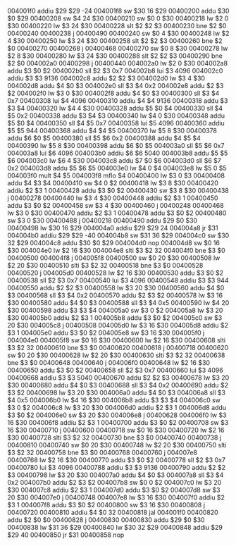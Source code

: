 004001f0 addiu $29 $29 -24
004001f8 sw $30 16 $29 
00400200 addu $30 $0 $29
00400208 sw $4 24 $30 
00400210 sw $0 0 $30 
00400218 lw $2 0 $30 
00400220 lw $3 24 $30 
00400228 slt $2 $2 $3
00400230 bne $2 $0 00400240
00400238 j 00400490
00400240 sw $0 4 $30 
00400248 lw $2 4 $30 
00400250 lw $3 24 $30 
00400258 slt $2 $2 $3
00400260 bne $2 $0 00400270
00400268 j 00400468
00400270 sw $0 8 $30 
00400278 lw $2 8 $30 
00400280 lw $3 24 $30 
00400288 slt $2 $2 $3
00400290 bne $2 $0 004002a0
00400298 j 00400440
004002a0 lw $2 0 $30 
004002a8 addu $3 $0 $2
004002b0 sll $2 $3 0x7
004002b8 lui $3 4096
004002c0 addiu $3 $3 9136
004002c8 addu $2 $2 $3
004002d0 lw $3 4 $30 
004002d8 addu $4 $0 $3
004002e0 sll $3 $4 0x2
004002e8 addu $2 $3 $2
004002f0 lw $3 0 $30 
004002f8 addu $4 $0 $3
00400300 sll $3 $4 0x7
00400308 lui $4 4096
00400310 addiu $4 $4 9136
00400318 addu $3 $3 $4
00400320 lw $4 4 $30 
00400328 addu $5 $0 $4
00400330 sll $4 $5 0x2
00400338 addu $3 $4 $3
00400340 lw $4 0 $30 
00400348 addu $5 $0 $4
00400350 sll $4 $5 0x7
00400358 lui $5 4096
00400360 addiu $5 $5 944
00400368 addu $4 $4 $5
00400370 lw $5 8 $30 
00400378 addu $6 $0 $5
00400380 sll $5 $6 0x2
00400388 addu $4 $5 $4
00400390 lw $5 8 $30 
00400398 addu $6 $0 $5
004003a0 sll $5 $6 0x7
004003a8 lui $6 4096
004003b0 addiu $6 $6 5040
004003b8 addu $5 $5 $6
004003c0 lw $6 4 $30 
004003c8 addu $7 $0 $6
004003d0 sll $6 $7 0x2
004003d8 addu $5 $6 $5
004003e0 lw $4 0 $4 
004003e8 lw $5 0 $5 
004003f0 mult $4 $5
004003f8 mflo $4
00400400 lw $3 0 $3 
00400408 addu $4 $3 $4
00400410 sw $4 0 $2 
00400418 lw $3 8 $30 
00400420 addiu $2 $3 1
00400428 addu $3 $0 $2
00400430 sw $3 8 $30 
00400438 j 00400278
00400440 lw $3 4 $30 
00400448 addiu $2 $3 1
00400450 addu $3 $0 $2
00400458 sw $3 4 $30 
00400460 j 00400248
00400468 lw $3 0 $30 
00400470 addiu $2 $3 1
00400478 addu $3 $0 $2
00400480 sw $3 0 $30 
00400488 j 00400218
00400490 addu $29 $0 $30
00400498 lw $30 16 $29 
004004a0 addiu $29 $29 24
004004a8 jr $31
004004b0 addiu $29 $29 -40
004004b8 sw $31 36 $29 
004004c0 sw $30 32 $29 
004004c8 addu $30 $0 $29
004004d0 nop 
004004d8 sw $0 16 $30 
004004e0 lw $2 16 $30 
004004e8 slti $3 $2 32
004004f0 bne $3 $0 00400500
004004f8 j 004005f8
00400500 sw $0 20 $30 
00400508 lw $2 20 $30 
00400510 slti $3 $2 32
00400518 bne $3 $0 00400528
00400520 j 004005d0
00400528 lw $2 16 $30 
00400530 addu $3 $0 $2
00400538 sll $2 $3 0x7
00400540 lui $3 4096
00400548 addiu $3 $3 944
00400550 addu $2 $2 $3
00400558 lw $3 20 $30 
00400560 addu $4 $0 $3
00400568 sll $3 $4 0x2
00400570 addu $2 $3 $2
00400578 lw $3 16 $30 
00400580 addu $4 $0 $3
00400588 sll $3 $4 0x5
00400590 lw $4 20 $30 
00400598 addu $3 $3 $4
004005a0 sw $3 0 $2 
004005a8 lw $3 20 $30 
004005b0 addiu $2 $3 1
004005b8 addu $3 $0 $2
004005c0 sw $3 20 $30 
004005c8 j 00400508
004005d0 lw $3 16 $30 
004005d8 addiu $2 $3 1
004005e0 addu $3 $0 $2
004005e8 sw $3 16 $30 
004005f0 j 004004e0
004005f8 sw $0 16 $30 
00400600 lw $2 16 $30 
00400608 slti $3 $2 32
00400610 bne $3 $0 00400620
00400618 j 00400718
00400620 sw $0 20 $30 
00400628 lw $2 20 $30 
00400630 slti $3 $2 32
00400638 bne $3 $0 00400648
00400640 j 004006f0
00400648 lw $2 16 $30 
00400650 addu $3 $0 $2
00400658 sll $2 $3 0x7
00400660 lui $3 4096
00400668 addiu $3 $3 5040
00400670 addu $2 $2 $3
00400678 lw $3 20 $30 
00400680 addu $4 $0 $3
00400688 sll $3 $4 0x2
00400690 addu $2 $3 $2
00400698 lw $3 20 $30 
004006a0 addu $4 $0 $3
004006a8 sll $3 $4 0x5
004006b0 lw $4 16 $30 
004006b8 addu $3 $3 $4
004006c0 sw $3 0 $2 
004006c8 lw $3 20 $30 
004006d0 addiu $2 $3 1
004006d8 addu $3 $0 $2
004006e0 sw $3 20 $30 
004006e8 j 00400628
004006f0 lw $3 16 $30 
004006f8 addiu $2 $3 1
00400700 addu $3 $0 $2
00400708 sw $3 16 $30 
00400710 j 00400600
00400718 sw $0 16 $30 
00400720 lw $2 16 $30 
00400728 slti $3 $2 32
00400730 bne $3 $0 00400740
00400738 j 00400810
00400740 sw $0 20 $30 
00400748 lw $2 20 $30 
00400750 slti $3 $2 32
00400758 bne $3 $0 00400768
00400760 j 004007e8
00400768 lw $2 16 $30 
00400770 addu $3 $0 $2
00400778 sll $2 $3 0x7
00400780 lui $3 4096
00400788 addiu $3 $3 9136
00400790 addu $2 $2 $3
00400798 lw $3 20 $30 
004007a0 addu $4 $0 $3
004007a8 sll $3 $4 0x2
004007b0 addu $2 $3 $2
004007b8 sw $0 0 $2 
004007c0 lw $3 20 $30 
004007c8 addiu $2 $3 1
004007d0 addu $3 $0 $2
004007d8 sw $3 20 $30 
004007e0 j 00400748
004007e8 lw $3 16 $30 
004007f0 addiu $2 $3 1
004007f8 addu $3 $0 $2
00400800 sw $3 16 $30 
00400808 j 00400720
00400810 addiu $4 $0 32
00400818 jal 004001f0
00400820 addu $2 $0 $0
00400828 j 00400830
00400830 addu $29 $0 $30
00400838 lw $31 36 $29 
00400840 lw $30 32 $29 
00400848 addiu $29 $29 40
00400850 jr $31
00400858 nop 

